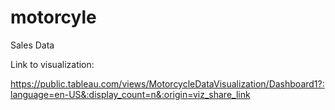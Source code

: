 # motorcyle
Sales Data

Link to visualization:

https://public.tableau.com/views/MotorcycleDataVisualization/Dashboard1?:language=en-US&:display_count=n&:origin=viz_share_link
